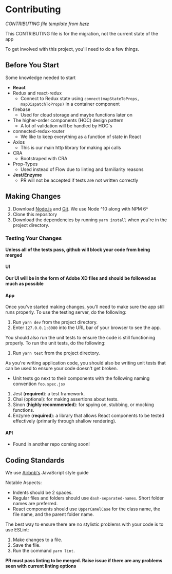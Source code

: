 # Contributing
*CONTRIBUTING file template from [here](https://github.com/TTUSDC/cpceed-student-app/blob/master/.github/CONTRIBUTING.md)*

This CONTRIBUTING file is for the migration, not the current state of the app

To get involved with this project, you'll need to do a few things.

## Before You Start

Some knowledge needed to start

- **React**
- Redux and react-redux
  * Connect to Redux state using `connect(mapStateToProps, mapDispatchToProps)` in a container component
- firebase
  * Used for cloud storage and maybe functions later on
- The higher-order components (HOC) design pattern
  * A lot of validation will be handled by HOC's
- connected-redux-router
  * We like to keep everything as a function of state in React
- Axios
  * This is our main http library for making api calls
- CRA
  * Bootstraped with CRA
- Prop-Types
  * Used instead of Flow due to linting and familiarity reasons
- **Jest/Enzyme**
  * PR will not be accepted if tests are not written correctly

## Making Changes

1. Download [Node.js](https://nodejs.org/) and [Git](https://git-scm.com/). We use Node ^10 along with NPM 6^
2. Clone this repository
3. Download the dependencies by running `yarn install` when you're in the project directory.

### Testing Your Changes

**Unless all of the tests pass, github will block your code from being merged**

#### UI

**Our UI will be in the form of Adobe XD files and should be followed as much as possible**

#### App

Once you've started making changes, you'll need to make sure the app still runs properly.
To use the testing server, do the following:

1. Run `yarn dev` from the project directory.
2. Enter `127.0.0.1:8080` into the URL bar of your browser to see the app.

You should also run the unit tests to ensure the code is still functioning properly.
To run the unit tests, do the following:

1. Run `yarn test` from the project directory.

As you're writing application code, you should also be writing unit tests that can be used to ensure your code doesn't get broken.

- Unit tests go next to their components with the following naming convention `foo.spec.jsx`

1. Jest (**required**): a test framework.
2. Chai (optional): for making assertions about tests.
3. Sinon (**highly recommended**): for spying on, stubbing, or mocking functions.
4. Enzyme (**required**): a library that allows React components to be tested effectively (primarily through shallow rendering).

#### API
- Found in another repo coming soon!

## Coding Standards
We use [Airbnb's](https://github.com/airbnb/javascript) JavaScript style guide

Notable Aspects:

- Indents should be 2 spaces.
- Regular files and folders should use `dash-separated-names`. Short folder names are preferred.
- React components should use `UpperCamelCase` for the class name, the file name, and the parent folder name.

The best way to ensure there are no stylistic problems with your code is to use ESLint:

1. Make changes to a file.
2. Save the file.
3. Run the command `yarn lint`.

**PR must pass linting to be merged. Raise issue if there are any problems seen with current linting options**

